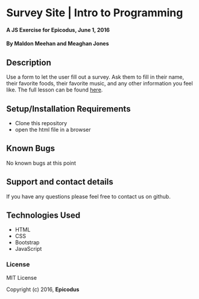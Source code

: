 # Survey Site | Intro to Programming

#### A JS Exercise for Epicodus, June 1, 2016

#### By **Maldon Meehan and Meaghan Jones**

## Description
Use a form to let the user fill out a survey. Ask them to fill in their name, their favorite foods, their favorite music, and any other information you feel like.
The full lesson can be found
<a href="https://www.learnhowtoprogram.com/intro-to-programming/javascript-and-jquery-c950c9ce-679c-4678-ab1f-11881b766e22/practice-form-input-types">here</a>.

## Setup/Installation Requirements

* Clone this repository
* open the html file in a browser

## Known Bugs

No known bugs at this point

## Support and contact details

If you have any questions please feel free to contact us on github.

## Technologies Used

* HTML
* CSS
* Bootstrap
* JavaScript

### License

MIT License

Copyright (c) 2016, **Epicodus**
